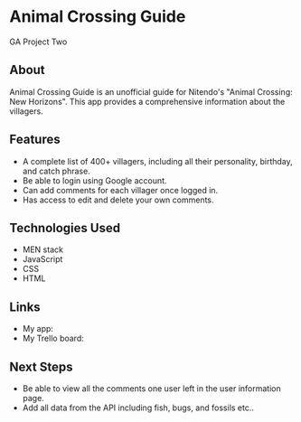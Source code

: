 # Animal Crossing Guide
GA Project Two

## About
Animal Crossing Guide is an unofficial guide for Nitendo's "Animal Crossing: New Horizons". This app provides a comprehensive information about the villagers.

## Features
* A complete list of 400+ villagers, including all their personality, birthday, and catch phrase.
* Be able to login using Google account.
* Can add comments for each villager once logged in.
* Has access to edit and delete your own comments.

## Technologies Used
* MEN stack
* JavaScript
* CSS
* HTML

## Links
* My app: 
* My Trello board:

## Next Steps
* Be able to view all the comments one user left in the user information page.
* Add all data from the API including fish, bugs, and fossils etc..

